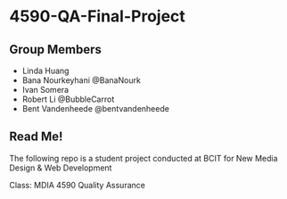 # 4590-QA-Final-Project


## Group Members
- Linda Huang
- Bana Nourkeyhani @BanaNourk
- Ivan Somera
- Robert Li @BubbleCarrot
- Bent Vandenheede @bentvandenheede

## Read Me!
The following repo is a student project conducted at BCIT for New Media Design & Web Development

Class: MDIA 4590 Quality Assurance
